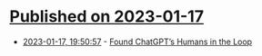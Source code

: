 # [Published on 2023-01-17](index.md)

* [2023-01-17, 19:50:57](https://news.ycombinator.com/item?id=34417764) - [Found ChatGPT’s Humans in the Loop](https://mindmatters.ai/2023/01/found-chatgpts-humans-in-the-loop/)
